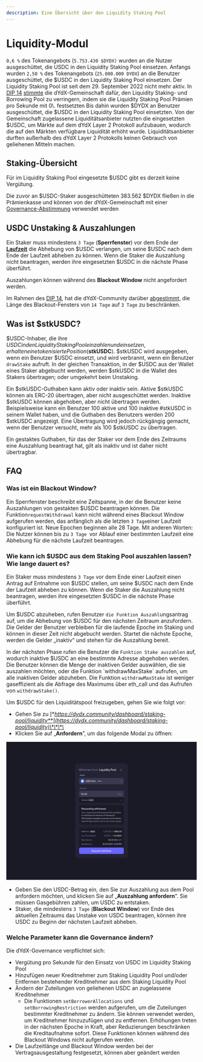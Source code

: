 ```yaml
---
description: Eine Übersicht über den Liquidity Staking Pool
---
```


# Liquidity-Modul

`0,6 %` des Tokenangebots (`5.753.430 $DYDX)` wurden an die Nutzer ausgeschüttet, die USDC in den Liquidity Staking Pool einsetzen. Anfangs wurden `2,50 %` des Tokenangebots (`25.000.000 DYDX`) an die Benutzer ausgeschüttet, die $USDC in den Liquidity Staking Pool einsetzen. Der Liquidity Staking Pool ist seit dem 29. September 2022 nicht mehr aktiv. In [DIP 14](https://github.com/dydxfoundation/dip/blob/master/content/dips/DIP-14.md) [stimmte](https://dydx.community/dashboard/proposal/7) die dYdX-Gemeinschaft dafür, den Liquidity Staking- und Borrowing Pool zu verringern, indem sie die Liquidity Staking Pool Prämien pro Sekunde mit 0\\. festsetzten
Bis dahin wurden $DYDX an Benutzer ausgeschüttet, die $USDC in den Liquidity Staking Pool einsetzten. Von der Gemeinschaft zugelassene Liquiditätsanbieter nutzten die eingesetzten $USDC, um Märkte auf dem dYdX Layer 2 Protokoll aufzubauen, wodurch die auf den Märkten verfügbare Liquidität erhöht wurde. Liquiditätsanbieter durften außerhalb des dYdX Layer 2 Protokolls keinen Gebrauch von geliehenen Mitteln machen.

## **Staking**-Übersicht

Für im Liquidity Staking Pool eingesetzte $USDC gibt es derzeit keine Vergütung.

Die zuvor an $USDC-Staker ausgeschütteten 383.562 $DYDX fließen in die Prämienkasse und können von der dYdX-Gemeinschaft mit einer [Governance-Abstimmung](https://docs.dydx.community/dydx-governance/voting-and-governance/governance-parameters) verwendet werden

## USDC Unstaking & Auszahlungen

Ein Staker muss mindestens `3 Tage` (**Sperrfenster**) vor dem Ende der [**Laufzeit**](../start-here/epochs.md) die Abhebung von $USDC verlangen, um seine $USDC nach dem Ende der Laufzeit abheben zu können. Wenn die Staker die Auszahlung nicht beantragen, werden ihre eingesetzten $USDC in die nächste Phase überführt.

Auszahlungen können während des **Blackout Window** nicht angefordert werden.

Im Rahmen des [DIP 14](https://github.com/dydxfoundation/dip/blob/master/content/dips/DIP-14.md), hat die dYdX-Community darüber [abgestimmt,](https://dydx.community/dashboard/proposal/7) die Länge des Blackout-Fensters von `14 Tage` auf `3 Tage` zu beschränken.

## Was ist $stkUSDC?

$USDC-Inhaber, die ihre $USDC in den Liquidity Staking Pool einzahlen und einsetzen, erhalten eine tokenisierte Position ($**stkUSDC**). $stkUSDC wird ausgegeben, wenn ein Benutzer $USDC einsetzt, und wird verbrannt, wenn ein Benutzer `drawStake` aufruft. In der gleichen Transaktion, in der $USDC aus der Wallet eines Staker abgebucht werden, werden $stkUSDC in die Wallet des Stakers übertragen; oder umgekehrt beim Unstaking.

Ein $stkUSDC-Guthaben kann aktiv oder inaktiv sein. Aktive $stkUSDC können als ERC-20 übertragen, aber nicht ausgeschüttet werden. Inaktive $stkUSDC können abgehoben, aber nicht übertragen werden. Beispielsweise kann ein Benutzer 100 aktive und 100 inaktive #stkUSDC in seinem Wallet haben, und die Guthaben des Benutzers werden 200 $stkUSDC angezeigt. Eine Übertragung wird jedoch rückgängig gemacht, wenn der Benutzer versucht, mehr als 100 $stkUSDC zu übertragen.

Ein gestaktes Guthaben, für das der Staker vor dem Ende des Zeitraums eine Auszahlung beantragt hat, gilt als inaktiv und ist daher nicht übertragbar.

## FAQ

### Was ist ein Blackout Window?

Ein Sperrfenster beschreibt eine Zeitspanne, in der die Benutzer keine Auszahlungen von gestakten $USDC beantragen können. Die Funktion`requestWithdrawal` kann nicht während eines Blackout Window aufgerufen werden, das anfänglich als die letzten `3 Tage`einer Laufzeit konfiguriert ist. Neue Epochen beginnen alle 28 Tage. Mit anderen Worten: Die Nutzer können bis zu `3 Tage `vor Ablauf einer bestimmten Laufzeit eine Abhebung für die nächste Laufzeit beantragen.

### Wie kann ich $USDC aus dem Staking Pool auszahlen lassen? Wie lange dauert es?

Ein Staker muss mindestens `3 Tage` vor dem Ende einer Laufzeit einen Antrag auf Entnahme von $USDC stellen, um seine $USDC nach dem Ende der Laufzeit abheben zu können. Wenn die Staker die Auszahlung nicht beantragen, werden ihre eingesetzten $USDC in die nächste Phase überführt.

Um $USDC abzuheben, rufen Benutzer `die Funktion Auszahl`ungsantrag auf, um die Abhebung von $USDC für den nächsten Zeitraum anzufordern. Die Gelder der Benutzer verbleiben für die laufende Epoche im Staking und können in dieser Zeit nicht abgebucht werden. Startet die nächste Epoche, werden die Gelder „inaktiv“ und stehen für die Auszahlung bereit.

In der nächsten Phase rufen die Benutzer die `Funktion Stake auszahlen` auf, wodurch inaktive $USDC an eine bestimmte Adresse abgehoben werden. Die Benutzer können die Menge der inaktiven Gelder auswählen, die sie auszahlen möchten, oder die Funktion \`withdrawMaxStake\` aufrufen, um alle inaktiven Gelder abzuheben. Die Funktion `withdrawMaxStake` ist weniger gaseffizient als die Abfrage des Maximums über eth\_call und das Aufrufen von `withdrawStake()`.

Um $USDC für den Liquiditätspool freizugeben, gehen Sie wie folgt vor:

* Gehen Sie zu [**https://dydx.community/dashboard/staking-pool/liquidity**](https://dydx.community/dashboard/staking-pool/liquidity)\*\*\*\*
* Klicken Sie auf „**Anfordern**”, um das folgende Modal zu öffnen:

![Auszahlung wird angefordert](../.gitbook/assets/1-withdraw-from-liquidity-pool.png)

* Geben Sie den USDC-Betrag ein, den Sie zur Auszahlung aus dem Pool anfordern möchten, und klicken Sie auf „**Auszahlung anfordern**“. Sie müssen Gasgebühren zahlen, um USDC zu entstaken.
* Staker, die mindestens `3 Tage` (**Blackout Window**) vor Ende des aktuellen Zeitraums das Unstake von USDC beantragen, können ihre USDC zu Beginn der nächsten Laufzeit abheben.

### Welche Parameter kann die Governance ändern?

Die dYdX-Governance verpflichtet sich:

* Vergütung pro Sekunde für den Einsatz von USDC im Liquidity Staking Pool
* Hinzufügen neuer Kreditnehmer zum Staking Liquidity Pool und/oder Entfernen bestehender Kreditnehmer aus dem Staking Liquidity Pool
* Ändern der Zuteilungen von geliehenen USDC an zugelassene Kreditnehmer
  * Die Funktionen `setBorrowerAllocations` und `setBorrowingRestriction` werden aufgerufen, um die Zuteilungen bestimmter Kreditnehmer zu ändern. Sie können verwendet werden, um Kreditnehmer hinzuzufügen und zu entfernen. Erhöhungen treten in der nächsten Epoche in Kraft, aber Reduzierungen beschränken die Kreditaufnahme sofort. Diese Funktionen können während des Blackout Windows nicht aufgerufen werden.
* Die Laufzeitlänge und Blackout Window werden bei der Vertragsausgestaltung festgesetzt, können aber geändert werden

